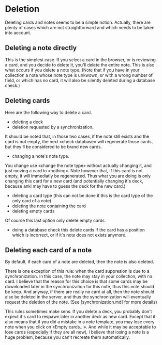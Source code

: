 # Deletion
Deleting cards and notes seems to be a simple notion. Actually, there
are plenty of cases which are not straightforward and which needs to
be taken into account.

## Deleting a note directly

This is the simplest case. If you select a card in the browser, or is
reviewing a card, and you decide to delete it, you'll delete the
entire note. This is also what occurs if you delete a note type. (Note
that if you have in your collection a note whose note type is unkwown,
or with a wrong number of field, or which has no card, it will also be
silently deleted during a database check.)

## Deleting cards
Here are the following way to delete a card.
* deleting a deck
* deletion requested by a synchronization.

It should be noted that, in those two cases, if the note still
exists and the card is not empty, the next «check database» will
regenerate those cards, but they'll be considered to be brand new
cards.

* changing a note's note type.

You change use «change the note type» without actually changing it,
and just moving a card to «nothing». Note however that, if this card
is not empty, it will immediatly be regenerated. Thus what you are
doing is only changing this card for a new card (and potentially
changing it's deck, because anki may have to guess the deck for the
new card.)

* deleting a card type (this can not be done if this is the card type
  of the only card of a note)
* deleting the note containing the card
* deleting empty cards

Of course this last option only delete empty cards.

* doing a database check
this delete cards if the card has a position which is incorrect, or if
it's note does not exists anymore.


## Deleting each card of a note
By default, if each card of a note are deleted, then the note is also
deleted.

There is one exception of this rule: when the card suppresion is due
to a synchronization. In this case, the note may stay in your
collection, with no card. I believe that the reason for this choice is
that some cards may be downloaded later in the synchronization for
this note, thus this note should be keep. And anyway, if there are
really no card at all, then the note should also be deleted in the server,
and thus the synchronization will eventually request the deletion of
the note. (See [synchronization.md] for more details)



This rules sometimes make sens. If you delete a deck, you probably don't
expect it's card to respawn later in another deck as new card. Except
that it also means that if you did a mistake in a note template, you
may lose every note when you click on «Empty cards...». And while it
may be acceptable to lose cards (especially if they are all new), I
believe that losing a note is a huge problem, because you can't
recreate them automatically.
